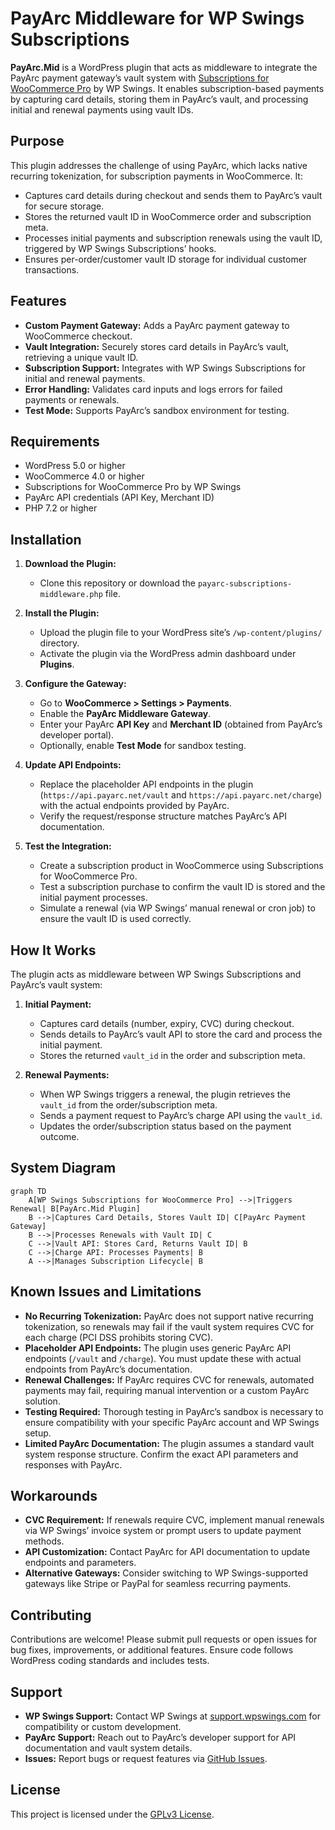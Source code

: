 # PayArc Middleware for WP Swings Subscriptions

**PayArc.Mid** is a WordPress plugin that acts as middleware to integrate the PayArc payment gateway’s vault system with [Subscriptions for WooCommerce Pro](https://wpswings.com/product/subscriptions-for-woocommerce-pro/) by WP Swings. It enables subscription-based payments by capturing card details, storing them in PayArc’s vault, and processing initial and renewal payments using vault IDs.

## Purpose

This plugin addresses the challenge of using PayArc, which lacks native recurring tokenization, for subscription payments in WooCommerce. It:
- Captures card details during checkout and sends them to PayArc’s vault for secure storage.
- Stores the returned vault ID in WooCommerce order and subscription meta.
- Processes initial payments and subscription renewals using the vault ID, triggered by WP Swings Subscriptions’ hooks.
- Ensures per-order/customer vault ID storage for individual customer transactions.

## Features

- **Custom Payment Gateway:** Adds a PayArc payment gateway to WooCommerce checkout.
- **Vault Integration:** Securely stores card details in PayArc’s vault, retrieving a unique vault ID.
- **Subscription Support:** Integrates with WP Swings Subscriptions for initial and renewal payments.
- **Error Handling:** Validates card inputs and logs errors for failed payments or renewals.
- **Test Mode:** Supports PayArc’s sandbox environment for testing.

## Requirements

- WordPress 5.0 or higher
- WooCommerce 4.0 or higher
- Subscriptions for WooCommerce Pro by WP Swings
- PayArc API credentials (API Key, Merchant ID)
- PHP 7.2 or higher

## Installation

1. **Download the Plugin:**
   - Clone this repository or download the `payarc-subscriptions-middleware.php` file.

2. **Install the Plugin:**
   - Upload the plugin file to your WordPress site’s `/wp-content/plugins/` directory.
   - Activate the plugin via the WordPress admin dashboard under **Plugins**.

3. **Configure the Gateway:**
   - Go to **WooCommerce > Settings > Payments**.
   - Enable the **PayArc Middleware Gateway**.
   - Enter your PayArc **API Key** and **Merchant ID** (obtained from PayArc’s developer portal).
   - Optionally, enable **Test Mode** for sandbox testing.

4. **Update API Endpoints:**
   - Replace the placeholder API endpoints in the plugin (`https://api.payarc.net/vault` and `https://api.payarc.net/charge`) with the actual endpoints provided by PayArc.
   - Verify the request/response structure matches PayArc’s API documentation.

5. **Test the Integration:**
   - Create a subscription product in WooCommerce using Subscriptions for WooCommerce Pro.
   - Test a subscription purchase to confirm the vault ID is stored and the initial payment processes.
   - Simulate a renewal (via WP Swings’ manual renewal or cron job) to ensure the vault ID is used correctly.

## How It Works

The plugin acts as middleware between WP Swings Subscriptions and PayArc’s vault system:

1. **Initial Payment:**
   - Captures card details (number, expiry, CVC) during checkout.
   - Sends details to PayArc’s vault API to store the card and process the initial payment.
   - Stores the returned `vault_id` in the order and subscription meta.

2. **Renewal Payments:**
   - When WP Swings triggers a renewal, the plugin retrieves the `vault_id` from the order/subscription meta.
   - Sends a payment request to PayArc’s charge API using the `vault_id`.
   - Updates the order/subscription status based on the payment outcome.

## System Diagram

```mermaid
graph TD
    A[WP Swings Subscriptions for WooCommerce Pro] -->|Triggers Renewal| B[PayArc.Mid Plugin]
    B -->|Captures Card Details, Stores Vault ID| C[PayArc Payment Gateway]
    B -->|Processes Renewals with Vault ID| C
    C -->|Vault API: Stores Card, Returns Vault ID| B
    C -->|Charge API: Processes Payments| B
    A -->|Manages Subscription Lifecycle| B
```

## Known Issues and Limitations

- **No Recurring Tokenization:** PayArc does not support native recurring tokenization, so renewals may fail if the vault system requires CVC for each charge (PCI DSS prohibits storing CVC).
- **Placeholder API Endpoints:** The plugin uses generic PayArc API endpoints (`/vault` and `/charge`). You must update these with actual endpoints from PayArc’s documentation.
- **Renewal Challenges:** If PayArc requires CVC for renewals, automated payments may fail, requiring manual intervention or a custom PayArc solution.
- **Testing Required:** Thorough testing in PayArc’s sandbox is necessary to ensure compatibility with your specific PayArc account and WP Swings setup.
- **Limited PayArc Documentation:** The plugin assumes a standard vault system response structure. Confirm the exact API parameters and responses with PayArc.

## Workarounds

- **CVC Requirement:** If renewals require CVC, implement manual renewals via WP Swings’ invoice system or prompt users to update payment methods.
- **API Customization:** Contact PayArc for API documentation to update endpoints and parameters.
- **Alternative Gateways:** Consider switching to WP Swings-supported gateways like Stripe or PayPal for seamless recurring payments.

## Contributing

Contributions are welcome! Please submit pull requests or open issues for bug fixes, improvements, or additional features. Ensure code follows WordPress coding standards and includes tests.

## Support

- **WP Swings Support:** Contact WP Swings at [support.wpswings.com](https://support.wpswings.com) for compatibility or custom development.
- **PayArc Support:** Reach out to PayArc’s developer support for API documentation and vault system details.
- **Issues:** Report bugs or request features via [GitHub Issues](https://github.com/your-repo/issues).

## License

This project is licensed under the [GPLv3 License](LICENSE).